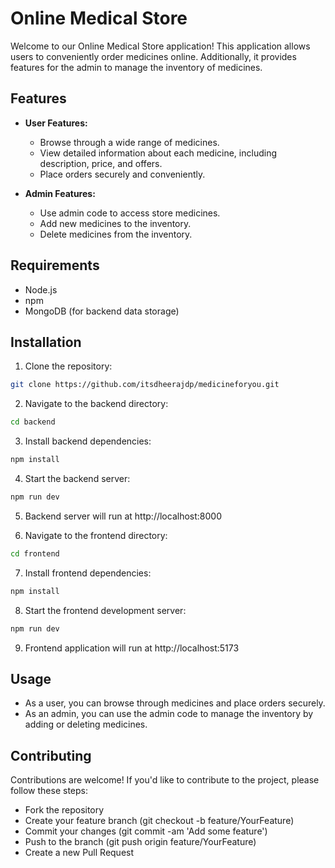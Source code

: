 # Online Medical Store

Welcome to our Online Medical Store application! This application allows users to conveniently order medicines online. Additionally, it provides features for the admin to manage the inventory of medicines.

## Features

- **User Features:**
  - Browse through a wide range of medicines.
  - View detailed information about each medicine, including description, price, and offers.
  - Place orders securely and conveniently.
  
- **Admin Features:**
  - Use admin code to access store medicines.
  - Add new medicines to the inventory.
  - Delete medicines from the inventory.

## Requirements

- Node.js
- npm
- MongoDB (for backend data storage)

## Installation

1. Clone the repository:

```bash
git clone https://github.com/itsdheerajdp/medicineforyou.git
```

2. Navigate to the backend directory:
   
```bash
cd backend
```
3. Install backend dependencies:

```bash
npm install
```
4. Start the backend server:

```bash
npm run dev
```
5. Backend server will run at http://localhost:8000

6. Navigate to the frontend directory:

```bash
cd frontend
```

7. Install frontend dependencies:
```bash
npm install
```
8. Start the frontend development server:
```bash
npm run dev
```
9. Frontend application will run at http://localhost:5173
    
## Usage
- As a user, you can browse through medicines and place orders securely.
- As an admin, you can use the admin code to manage the inventory by adding or deleting medicines.

## Contributing
Contributions are welcome! If you'd like to contribute to the project, please follow these steps:
- Fork the repository
- Create your feature branch (git checkout -b feature/YourFeature)
- Commit your changes (git commit -am 'Add some feature')
- Push to the branch (git push origin feature/YourFeature)
- Create a new Pull Request


